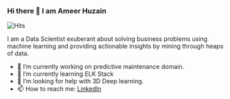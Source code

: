 ### Hi there 👋 I am Ameer Huzain

<img src="https://hitcounter.pythonanywhere.com/count/tag.svg?url=https%3A%2F%2Fgithub.com%2Faamibot%2Faamibot" alt="Hits">

<!--
**aamibot/aamibot** is a ✨ _special_ ✨ repository because its `README.md` (this file) appears on your GitHub profile.

Here are some ideas to get you started:
-->
I am a Data Scientist exuberant about solving business problems using machine learning and providing actionable insights by mining through heaps of data.

- 🔭 I’m currently working on predictive maintenance domain.
- 🌱 I’m currently learning ELK Stack
- 🤔 I’m looking for help with 3D Deep learning.
- 📫 How to reach me: [LinkedIn](https://www.linkedin.com/in/ameer-huzain-k-h-025bb8134)

